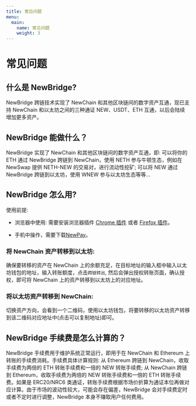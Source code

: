 ```yaml
---
title: 常见问题
menu:
  main:
    name: 常见问题
    weight: 3
---
```


# 常见问题

## 什么是 NewBridge?

NewBridge 跨链技术实现了 NewChain 和其他区块链间的数字资产互通，现已支持 NewChain 和以太坊之间的三种通证 NEW、USDT、ETH 互通，以后会陆续增加更多资产。

## NewBridge 能做什么？

NewBridge 实现了 NewChain 和其他区块链间的数字资产互通，即: 可以将你的 ETH 通过 NewBridge 跨链到 NewChain，使用 NETH 参与牛顿生态，例如在 NewSwap 提供 NETH-NEW 的交易对，进行流动性挖矿; 可以将 NEW 通过 NewBridge 跨链到以太坊，使用 WNEW 参与以太坊生态等等...

## NewBridge 怎么用?

使用前提:

- 浏览器中使用: 需要安装浏览器插件 [Chrome 插件](https://chrome.google.com/webstore/detail/newmask/moaehhjcfiempcbcglpmmppcdphmgkef?hl=zh-CN) 或者 [Firefox 插件](https://addons.mozilla.org/zh-CN/firefox/addon/newmask/?utm_source=addons.mozilla.org&utm_medium=referral&utm_content=search)。

- 手机中操作，需要下载[NewPay](https://www.newtonproject.org/newpay/)。

### 将 NewChain 资产转移到以太坊:

确保要转移的资产在 NewChain 上的余额充足，在目标地址的输入框中输入以太坊钱包的地址，输入转账额度，点击`跨链转出`, 然后会弹出授权转账页面，确认授权，即可将 NewChain 上的资产转移到以太坊上的对应地址。

### 将以太坊资产转移到 NewChain:

切换资产方向，会看到一个二维码，使用以太坊钱包，将要转移的以太坊资产转移到该二维码对应地址中(点击可以复制地址)即可。

## NewBridge 手续费是怎么计算的？

NewBridge 手续费用于维护系统正常运行，即用于在 NewChain 和 Ethereum 上转账的手续费消耗。手续费具体计算规则: 从 Ethereum 跨链到 NewChain，收取手续费为两倍的 ETH 转账手续费和一倍的 NEW 转账手续费; 从 NewChain 跨链到 Ethereum，收取手续费为两倍的 NEW 转账手续费和一倍的 ETH 转账手续费。如果是 ERC20/NRC6 类通证，转账手续费根据市场价折算为通证本位再做对应计算。由于市场的波动性较大，可能会存在偏差，NewBridge 会对手续费定时或者不定时进行调整，NewBridge 本身不赚取用户任何费用。

